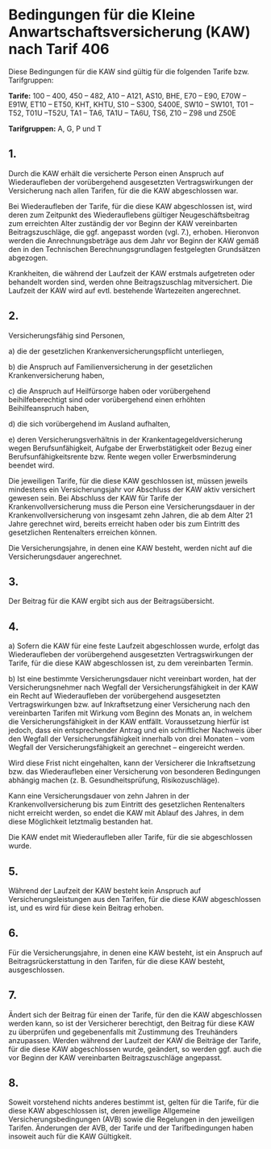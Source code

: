 # Bedingungen für die Kleine Anwartschaftsversicherung (KAW) nach Tarif 406

Diese Bedingungen für die KAW sind gültig für die folgenden Tarife bzw. Tarifgruppen:

**Tarife:** 100 – 400, 450 – 482, A10 – A121, AS10, BHE, E70 – E90, E70W – E91W, ET10 – ET50, KHT, KHTU, S10 – S300, S400E, SW10 – SW101, T01 – T52, T01U –T52U, TA1 – TA6, TA1U – TA6U, TS6, Z10 – Z98 und Z50E

**Tarifgruppen:**  A, G, P und T

## 1.

Durch die KAW erhält die versicherte Person einen Anspruch auf Wiederaufleben der vorübergehend ausgesetzten Vertragswirkungen der Versicherung nach allen Tarifen, für die die KAW abgeschlossen war.

Bei Wiederaufleben der Tarife, für die diese KAW abgeschlossen ist, wird deren zum Zeitpunkt des Wiederauflebens gültiger Neugeschäftsbeitrag zum erreichten Alter zuständig der vor Beginn der KAW vereinbarten Beitragszuschläge, die ggf. angepasst worden (vgl. 7.), erhoben. Hieronvon werden die Anrechnungsbeträge aus dem Jahr vor Beginn der KAW gemäß den in den Technischen Berechnungsgrundlagen festgelegten Grundsätzen abgezogen.

Krankheiten, die während der Laufzeit der KAW erstmals aufgetreten oder behandelt worden sind, werden ohne Beitragszuschlag mitversichert. Die Laufzeit der KAW wird auf evtl. bestehende Wartezeiten angerechnet.

## 2.

Versicherungsfähig sind Personen,

a) die der gesetzlichen Krankenversicherungspflicht unterliegen,

b) die Anspruch auf Familienversicherung in der gesetzlichen Krankenversicherung haben,

c) die Anspruch auf Heilfürsorge haben oder vorübergehend beihilfeberechtigt sind oder vorübergehend einen erhöhten Beihilfeanspruch haben,

d) die sich vorübergehend im Ausland aufhalten,

e) deren Versicherungsverhältnis in der Krankentagegeldversicherung wegen Berufsunfähigkeit, Aufgabe der Erwerbstätigkeit oder Bezug einer Berufsunfähigkeitsrente bzw. Rente wegen voller Erwerbsminderung beendet wird.

Die jeweiligen Tarife, für die diese KAW geschlossen ist, müssen jeweils mindestens ein Versicherungsjahr vor Abschluss der KAW aktiv versichert gewesen sein. Bei Abschluss der KAW für Tarife der Krankenvollversicherung muss die Person eine Versicherungsdauer in der Krankenvollversicherung von insgesamt zehn Jahren, die ab dem Alter 21 Jahre gerechnet wird, bereits erreicht haben oder bis zum Eintritt des gesetzlichen Rentenalters erreichen können.

Die Versicherungsjahre, in denen eine KAW besteht, werden nicht auf die Versicherungsdauer angerechnet.

## 3.

Der Beitrag für die KAW ergibt sich aus der Beitragsübersicht.

## 4.

a) Sofern die KAW für eine feste Laufzeit abgeschlossen wurde, erfolgt das Wiederaufleben der vorübergehend ausgesetzten Vertragswirkungen der Tarife, für die diese KAW abgeschlossen ist, zu dem vereinbarten Termin.

b) Ist eine bestimmte Versicherungsdauer nicht vereinbart worden, hat der Versicherungsnehmer nach Wegfall der Versicherungsfähigkeit in der KAW ein Recht auf Wiederaufleben der vorübergehend ausgesetzten Vertragswirkungen bzw. auf Inkraftsetzung einer Versicherung nach den vereinbarten Tarifen mit Wirkung vom Beginn des Monats an, in welchem die Versicherungsfähigkeit in der KAW entfällt. Voraussetzung hierfür ist jedoch, dass ein entsprechender Antrag und ein schriftlicher Nachweis über den Wegfall der Versicherungsfähigkeit innerhalb von drei Monaten – vom Wegfall der Versicherungsfähigkeit an gerechnet – eingereicht werden.

Wird diese Frist nicht eingehalten, kann der Versicherer die Inkraftsetzung bzw. das Wiederaufleben einer Versicherung von besonderen Bedingungen abhängig machen (z. B. Gesundheitsprüfung, Risikozuschläge).

Kann eine Versicherungsdauer von zehn Jahren in der Krankenvollversicherung bis zum Eintritt des gesetzlichen Rentenalters nicht erreicht werden, so endet die KAW mit Ablauf des Jahres, in dem diese Möglichkeit letztmalig bestanden hat.

Die KAW endet mit Wiederaufleben aller Tarife, für die sie abgeschlossen wurde.
## 5.

Während der Laufzeit der KAW besteht kein Anspruch auf Versicherungsleistungen aus den Tarifen, für die diese KAW abgeschlossen ist, und es wird für diese kein Beitrag erhoben.

## 6.

Für die Versicherungsjahre, in denen eine KAW besteht, ist ein Anspruch auf Beitragsrückerstattung in den Tarifen, für die diese KAW besteht, ausgeschlossen.

## 7.

Ändert sich der Beitrag für einen der Tarife, für den die KAW abgeschlossen werden kann, so ist der Versicherer berechtigt, den Beitrag für diese KAW zu überprüfen und gegebenenfalls mit Zustimmung des Treuhänders anzupassen. Werden während der Laufzeit der KAW die Beiträge der Tarife, für die diese KAW abgeschlossen wurde, geändert, so werden ggf. auch die vor Beginn der KAW vereinbarten Beitragszuschläge angepasst.

## 8.

Soweit vorstehend nichts anderes bestimmt ist, gelten für die Tarife, für die diese KAW abgeschlossen ist, deren jeweilige Allgemeine Versicherungsbedingungen (AVB) sowie die Regelungen in den jeweiligen Tarifen. Änderungen der AVB, der Tarife und der Tarifbedingungen haben insoweit auch für die KAW Gültigkeit.